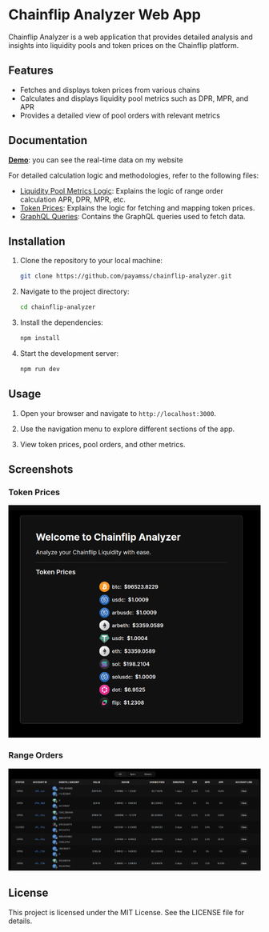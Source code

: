 # Chainflip Analyzer Web App

Chainflip Analyzer is a web application that provides detailed analysis and insights into liquidity pools and token prices on the Chainflip platform.

## Features

- Fetches and displays token prices from various chains
- Calculates and displays liquidity pool metrics such as DPR, MPR, and APR
- Provides a detailed view of pool orders with relevant metrics

## Documentation

[**Demo**](https://cfa.shariat.de): you can see the real-time data on my website

For detailed calculation logic and methodologies, refer to the following files:

- [Liquidity Pool Metrics Logic](./app/docs/range-order-calculation.md): Explains the logic of range order calculation APR, DPR, MPR, etc.
- [Token Prices](./app/docs/getAllTokenPrices.md): Explains the logic for fetching and mapping token prices.
- [GraphQL Queries](./app/docs/graphql.md): Contains the GraphQL queries used to fetch data.

## Installation

1. Clone the repository to your local machine:

   ```sh
   git clone https://github.com/payamss/chainflip-analyzer.git
   ```

2. Navigate to the project directory:

   ```sh
   cd chainflip-analyzer
   ```

3. Install the dependencies:

   ```sh
   npm install
   ```

4. Start the development server:

   ```sh
   npm run dev
   ```

## Usage

1. Open your browser and navigate to `http://localhost:3000`.

2. Use the navigation menu to explore different sections of the app.

3. View token prices, pool orders, and other metrics.

## Screenshots

### Token Prices

<div align="center">
  <img src="./public/screenshots/token-prices.png" alt="Token Prices">
</div>

### Range Orders

<div align="center">
  <img src="./public/screenshots/range-orders.png" alt="Range Orders">
</div>

## License

This project is licensed under the MIT License. See the LICENSE file for details.
